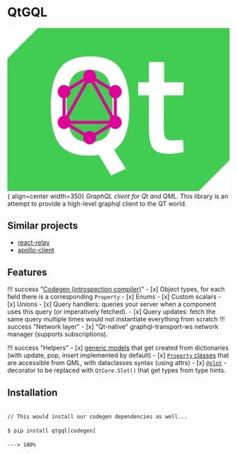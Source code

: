 # QtGQL

![Logo](./assets/logo.svg){ align=center width=350}
*GraphQL client for Qt and QML.*
This library is an attempt to provide a high-level graphql client to the QT world.
## Similar projects
- [react-relay](https://relay.dev/)
- [apollo-client](https://www.apollographql.com/docs/react/)

## Features
!!! success "[Codegen (introspection compiler)](./codegen/tutorial.md)"
    - [x] Object types, for each field there is a corresponding `Property`
    - [x] Enums
    - [x] Custom scalars
    - [x] Unions
    - [x] Query handlers: queries your server when a component uses this query (or imperatively fetched).
    - [x] Query updates: fetch the same query multiple times would not instantiate everything from scratch
!!! success "Network layer"
    - [x] "Qt-native" graphql-transport-ws network manager (supports subscriptions).

!!! success "Helpers"
    - [x] [generic models](helpers/itemsystem.md) that get created from dictionaries (with update, pop, insert implemented by default)
    - [x] [`Property` classes](helpers/utilities.md#auto-property) that are accessible from QML, with dataclasses  syntax (using attrs)
    - [x] [`@slot`](helpers/utilities/#slot) - decorator to be replaced with `QtCore.Slot()` that get types from type hints.

## Installation

<div class="termy">

```console

// This would install our codegen dependencies as well...

$ pip install qtgql[codegen]

---> 100%
```

</div>
